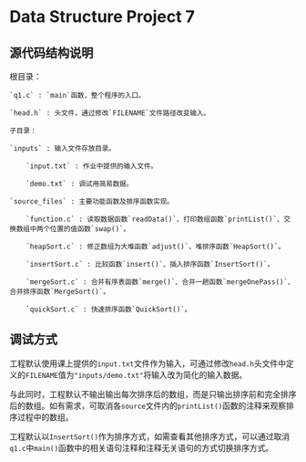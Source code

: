# Data Structure Project 7

## 源代码结构说明

根目录：

	`q1.c` : `main`函数，整个程序的入口。

	`head.h` : 头文件，通过修改`FILENAME`文件路径改变输入。

	子目录：

	`inputs` : 输入文件存放目录。

		`input.txt` : 作业中提供的输入文件。

		`demo.txt` : 调试用简易数据。

	`source_files` : 主要功能函数及排序函数实现。

		`function.c` : 读取数据函数`readData()`、打印数组函数`printList()`、交换数组中两个位置的值函数`swap()`。

		`heapSort.c` : 修正数组为大堆函数`adjust()`、堆排序函数`HeapSort()`。

		`insertSort.c` : 比较函数`insert()`、插入排序函数`InsertSort()`。

		`mergeSort.c` : 合并有序表函数`merge()`、合并一趟函数`mergeOnePass()`、合并排序函数`MergeSort()`。

		`quickSort.c` : 快速排序函数`QuickSort()`。


## 调试方式

工程默认使用课上提供的`input.txt`文件作为输入，可通过修改`head.h`头文件中定义的`FILENAME`值为`"inputs/demo.txt"`将输入改为简化的输入数据。

与此同时，工程默认不输出输出每次排序后的数组，而是只输出排序前和完全排序后的数组。如有需求，可取消各`source`文件内的`printList()`函数的注释来观察排序过程中的数组。

工程默认以`InsertSort()`作为排序方式，如需查看其他排序方式，可以通过取消`q1.c`中`main()`函数中的相关语句注释和注释无关语句的方式切换排序方式。
